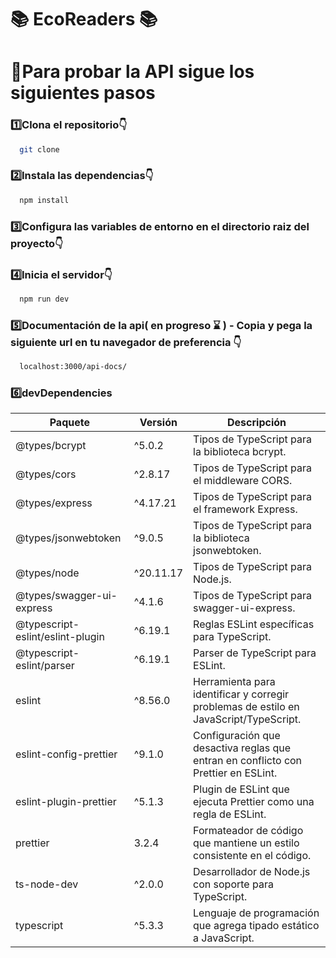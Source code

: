 # 📚 EcoReaders 📚


# 🚀Para probar la API sigue los siguientes pasos

### 1️⃣Clona el repositorio👇

```bash
  git clone

```

### 2️⃣Instala las dependencias👇

```bash
  npm install

```

### 3️⃣Configura las variables de entorno en el directorio raiz del proyecto👇


### 4️⃣Inicia el servidor👇

```bash
  npm run dev

```

### 5️⃣Documentación de la api( en progreso ⌛ ) - Copia y pega la siguiente url en tu navegador de preferencia 👇

```bash
  localhost:3000/api-docs/

```

### 6️⃣devDependencies

| Paquete                          | Versión   | Descripción                                                                           |
| -------------------------------- | --------- | ------------------------------------------------------------------------------------- |
| @types/bcrypt                    | ^5.0.2    | Tipos de TypeScript para la biblioteca bcrypt.                                        |
| @types/cors                      | ^2.8.17   | Tipos de TypeScript para el middleware CORS.                                          |
| @types/express                   | ^4.17.21  | Tipos de TypeScript para el framework Express.                                        |
| @types/jsonwebtoken              | ^9.0.5    | Tipos de TypeScript para la biblioteca jsonwebtoken.                                  |
| @types/node                      | ^20.11.17 | Tipos de TypeScript para Node.js.                                                     |
| @types/swagger-ui-express        | ^4.1.6    | Tipos de TypeScript para swagger-ui-express.                                          |
| @typescript-eslint/eslint-plugin | ^6.19.1   | Reglas ESLint específicas para TypeScript.                                            |
| @typescript-eslint/parser        | ^6.19.1   | Parser de TypeScript para ESLint.                                                     |
| eslint                           | ^8.56.0   | Herramienta para identificar y corregir problemas de estilo en JavaScript/TypeScript. |
| eslint-config-prettier           | ^9.1.0    | Configuración que desactiva reglas que entran en conflicto con Prettier en ESLint.    |
| eslint-plugin-prettier           | ^5.1.3    | Plugin de ESLint que ejecuta Prettier como una regla de ESLint.                       |
| prettier                         | 3.2.4     | Formateador de código que mantiene un estilo consistente en el código.                |
| ts-node-dev                      | ^2.0.0    | Desarrollador de Node.js con soporte para TypeScript.                                 |
| typescript                       | ^5.3.3    | Lenguaje de programación que agrega tipado estático a JavaScript.                     |
